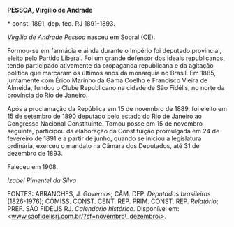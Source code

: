 **PESSOA, Virgílio de Andrade**

\* const. 1891; dep. fed. RJ 1891-1893.

*Virgílio de Andrade Pessoa* nasceu em Sobral (CE).

Formou-se em farmácia e ainda durante o Império foi deputado provincial,
eleito pelo Partido Liberal. Foi um grande defensor dos ideais
republicanos, tendo participado ativamente da propaganda republicana e
da agitação política que marcaram os últimos anos da monarquia no
Brasil. Em 1885, juntamente com Érico Marinho da Gama Coelho e Francisco
Vieira de Almeida, fundou o Clube Republicano na cidade de São Fidélis,
no norte da província do Rio de Janeiro.

Após a proclamação da República em 15 de novembro de 1889, foi eleito em
15 de setembro de 1890 deputado pelo estado do Rio de Janeiro ao
Congresso Nacional Constituinte. Tomou posse em 15 de novembro seguinte,
participou da elaboração da Constituição promulgada em 24 de fevereiro
de 1891 e a partir de junho, quando se iniciou a legislatura ordinária,
exerceu o mandato na Câmara dos Deputados, até 31 de dezembro de 1893.

Faleceu em 1908.

*Izabel Pimentel da Silva*

FONTES: ABRANCHES, J. *Governos*; CÂM. DEP. *Deputados brasileiros*
(1826-1976); COMISS. CONST. CENT. REP. PRIM. CONST. REP. *Relatório*;
PREF. SÃO FIDÉLIS RJ. *Calendário histórico*. Disponível em:
\<www.saofidelisrj.com.br/?sf=novembro\_dezembro\>.
